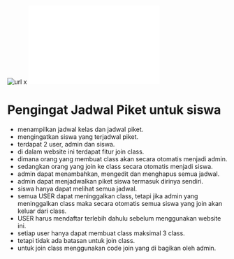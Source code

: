 ![url](https://github.com/Eathen0/QuickPlant/blob/main/appLogo.sv) x ![url](https://github.com/Eathen0/QuickPlant/blob/main/next-js-seeklogo.svg)

# Pengingat Jadwal Piket untuk siswa

+ menampilkan jadwal kelas dan jadwal piket.
+ mengingatkan siswa yang terjadwal piket.
+ terdapat 2 user, admin dan siswa.
+ di dalam website ini terdapat fitur join class.
+ dimana orang yang membuat class akan secara otomatis menjadi admin.
+ sedangkan orang yang join ke class secara otomatis menjadi siswa.
+ admin dapat menambahkan, mengedit dan menghapus semua jadwal.
+ admin dapat menjadwalkan piket siswa termasuk dirinya sendiri.
+ siswa hanya dapat melihat semua jadwal.
+ semua USER dapat meninggalkan class, tetapi jika admin yang meninggalkan class maka secara otomatis semua siswa yang join akan keluar dari class.
+ USER harus mendaftar terlebih dahulu sebelum menggunakan website ini.
+ setiap user hanya dapat membuat class maksimal 3 class.
+ tetapi tidak ada batasan untuk join class.
+ untuk join class menggunakan code join yang di bagikan oleh admin.
